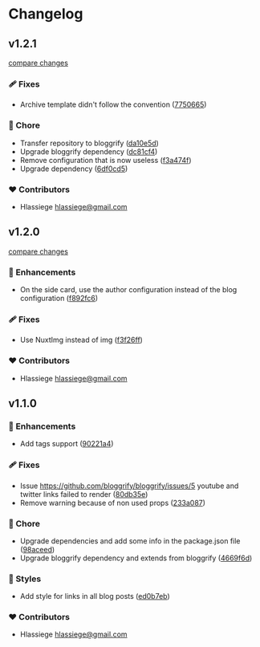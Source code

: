 # Changelog


## v1.2.1

[compare changes](https://github.com/bloggrify/bloggrify-mistral/compare/v1.2.0...v1.2.1)

### 🩹 Fixes

- Archive template didn't follow the convention ([7750665](https://github.com/bloggrify/bloggrify-mistral/commit/7750665))

### 🏡 Chore

- Transfer repository to bloggrify ([da10e5d](https://github.com/bloggrify/bloggrify-mistral/commit/da10e5d))
- Upgrade bloggrify dependency ([dc81cf4](https://github.com/bloggrify/bloggrify-mistral/commit/dc81cf4))
- Remove configuration that is now useless ([f3a474f](https://github.com/bloggrify/bloggrify-mistral/commit/f3a474f))
- Upgrade dependency ([6df0cd5](https://github.com/bloggrify/bloggrify-mistral/commit/6df0cd5))

### ❤️ Contributors

- Hlassiege <hlassiege@gmail.com>

## v1.2.0

[compare changes](https://github.com/bloggrify/bloggrify-mistral/compare/v1.1.0...v1.2.0)

### 🚀 Enhancements

- On the side card, use the author configuration instead of the blog configuration ([f892fc6](https://github.com/bloggrify/bloggrify-mistral/commit/f892fc6))

### 🩹 Fixes

- Use NuxtImg instead of img ([f3f26ff](https://github.com/bloggrify/bloggrify-mistral/commit/f3f26ff))

### ❤️ Contributors

- Hlassiege <hlassiege@gmail.com>

## v1.1.0


### 🚀 Enhancements

- Add tags support ([90221a4](https://github.com/bloggrify/bloggrify-mistral/commit/90221a4))

### 🩹 Fixes

- Issue https://github.com/bloggrify/bloggrify/issues/5 youtube and twitter links failed to render ([80db35e](https://github.com/bloggrify/bloggrify-mistral/commit/80db35e))
- Remove warning because of non used props ([233a087](https://github.com/bloggrify/bloggrify-mistral/commit/233a087))

### 🏡 Chore

- Upgrade dependencies and add some info in the package.json file ([98aceed](https://github.com/bloggrify/bloggrify-mistral/commit/98aceed))
- Upgrade bloggrify dependency and extends from bloggrify ([4669f6d](https://github.com/bloggrify/bloggrify-mistral/commit/4669f6d))

### 🎨 Styles

- Add style for links in all blog posts ([ed0b7eb](https://github.com/bloggrify/bloggrify-mistral/commit/ed0b7eb))

### ❤️ Contributors

- Hlassiege <hlassiege@gmail.com>

